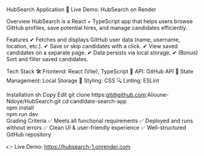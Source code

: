 HubSearch Application 🚀
Live Demo: HubSearch on Render

Overview
HubSearch is a React + TypeScript app that helps users browse GitHub profiles, save potential hires, and manage candidates efficiently.

Features
✔ Fetches and displays GitHub user data (name, username, location, etc.).
✔ Save or skip candidates with a click.
✔ View saved candidates on a separate page.
✔ Data persists via local storage.
✔ (Bonus) Sort and filter saved candidates.

Tech Stack
🛠 Frontend: React (Vite), TypeScript
🔗 API: GitHub API
💾 State Management: Local Storage
🎨 Styling: CSS
🔍 Linting: ESLint

Installation
sh
Copy
Edit
git clone https:git@github.com:Alioune-Ndoye/HubSearch.git 
cd candidate-search-app  
npm install  
npm run dev  
Grading Criteria
✅ Meets all functional requirements
✅ Deployed and runs without errors
✅ Clean UI & user-friendly experience
✅ Well-structured GitHub repository

👉 Live Demo: https://hubsearch-1.onrender.com
